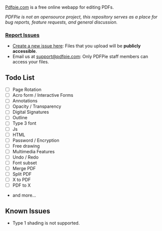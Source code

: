 [Pdfpie.com](https://pdfpie.com) is a free online webapp for editing PDFs.

*PDFPie is not an opensource project, this repository serves as a place for bug reports, feature requests, and general discussion.*

### [Report Issues](#report-issues)

- [Create a new issue here](https://github.com/PdfPieStudio/pdfpie/issues): Files that you upload will be **publicly accessible**.
- Email us at [support@pdfpie.com](mailto:support@pdfpie.com): Only PDFPie staff members can access your files.

Todo List
---
- [ ] Page Rotation
- [ ] Acro form / Interactive Forms
- [ ] Annotations
- [ ] Opacity / Transparency
- [ ] Digital Signatures
- [ ] Outline
- [ ] Type 3 font
- [ ] Js
- [ ] HTML
- [ ] Password / Encryption
- [ ] Free drawing
- [ ] Multimedia Features
- [ ] Undo / Redo
- [ ] Font subset
- [ ] Merge PDF
- [ ] Split PDF
- [ ] X to PDF
- [ ] PDF to X
- and more...

Known Issues
---
- Type 1 shading is not supported. 
